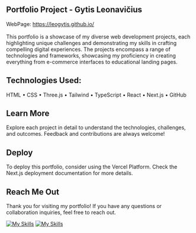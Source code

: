 ## Portfolio Project - Gytis Leonavičius

WebPage: https://leogytis.github.io/ <br><br>
This portfolio is a showcase of my diverse web development projects, each highlighting unique challenges and demonstrating my skills in crafting compelling digital experiences. The projects encompass a range of technologies and frameworks, showcasing my proficiency in creating everything from e-commerce interfaces to educational landing pages.

## Technologies Used:

HTML • CSS • Three.js • Tailwind • TypeScript • React • Next.js • GitHub

## Learn More

Explore each project in detail to understand the technologies, challenges, and outcomes. Feedback and contributions are always welcome!

## Deploy

To deploy this portfolio, consider using the Vercel Platform. Check the Next.js deployment documentation for more details.

## Reach Me Out

Thank you for visiting my portfolio! If you have any questions or collaboration inquiries, feel free to reach out.

[![My Skills](https://skillicons.dev/icons?i=gmail,gcp,azure,react,vue,flutter&perline=3)](https://skillicons.dev)
[![My Skills](https://skillicons.dev/icons?i=linkedin)](https://skillicons.dev)
